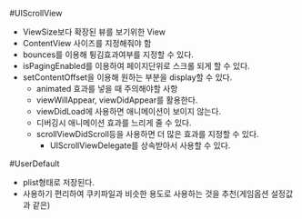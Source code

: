 #UIScrollView
* ViewSize보다 확장된 뷰를 보기위한 View
* ContentView 사이즈를 지정해줘야 함
* bounces를 이용해 튕김효과여부를 지정할 수 있다.
* isPagingEnabled를 이용하여 페이지단위로 스크롤 되게 할 수 있다.
* setContentOffset을 이용해 원하는 부분을 display할 수 있다.
	* animated 효과를 넣을 때 주의해야할 사항
	* viewWillAppear, viewDidAppear를 활용한다.
	* viewDidLoad에 사용하면 애니메이션이 보이지 않는다.
	* 디버깅시 애니메이션 효과를 느리게 줄 수 있다.
	* scrollViewDidScroll등을 사용하면 더 많은 효과를 지정할 수 있다.
		* UIScrollViewDelegate를 상속받아서 사용할 수 있다.

#UserDefault
* plist형태로 저장된다.
* 사용하기 편리하여 쿠키파일과 비슷한 용도로 사용하는 것을 추천(게임옵션 설정값과 같은)